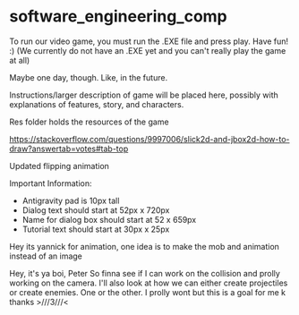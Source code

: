 # software_engineering_comp

To run our video game, you must run the .EXE file and press play. Have fun! :) (We currently do not have an .EXE yet and you can't really play the game at all) 

Maybe one day, though. Like, in the future.

Instructions/larger description of game will be placed here, possibly with explanations of features, story, and characters.

Res folder holds the resources of the game

https://stackoverflow.com/questions/9997006/slick2d-and-jbox2d-how-to-draw?answertab=votes#tab-top

Updated flipping animation

Important Information:
- Antigravity pad is 10px tall
- Dialog text should start at 52px x 720px
- Name for dialog box should start at 52 x 659px
- Tutorial text should start at 30px x 25px

Hey its yannick
for animation, one idea is to make the mob and animation instead of an image

Hey, it's ya boi, Peter
So finna see if I can work on the collision and prolly working on the camera. I'll also look at how we can either create projectiles or create enemies. One or the other. I prolly wont but this is a goal for me k thanks >///3///<
